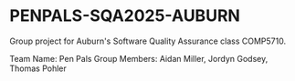 # PENPALS-SQA2025-AUBURN
Group project for Auburn's Software Quality Assurance class COMP5710.

Team Name: Pen Pals
Group Members: Aidan Miller, Jordyn Godsey, Thomas Pohler
